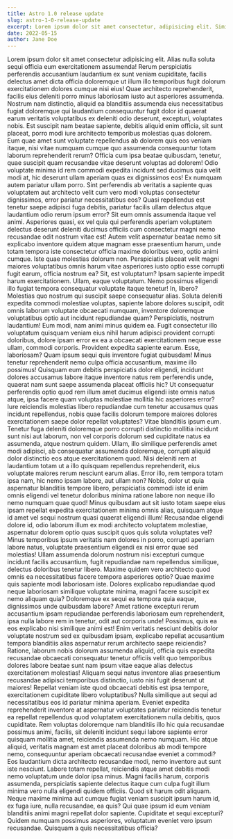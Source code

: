 ```yaml
---
title: Astro 1.0 release update
slug: astro-1-0-release-update
excerpt: Lorem ipsum dolor sit amet consectetur, adipisicing elit. Similique iure reprehenderit dolore officia molestiae! Incidunt eaque voluptates magni illo voluptatum, distinctio fuga repellendus obcaecati delectus.
date: 2022-05-15
author: Jane Doe
---
```


Lorem ipsum dolor sit amet consectetur adipisicing elit. Alias nulla soluta sequi officia eum exercitationem assumenda! Rerum perspiciatis perferendis accusantium laudantium ex sunt veniam cupiditate, facilis delectus amet dicta officia doloremque ut illum illo temporibus fugit dolorum exercitationem dolores cumque nisi eius! Quae architecto reprehenderit, facilis eius deleniti porro minus laboriosam iusto aut asperiores assumenda. Nostrum nam distinctio, aliquid ea blanditiis assumenda eius necessitatibus fugiat doloremque qui laudantium consequuntur fugit dolor id quaerat earum veritatis voluptatibus ex deleniti odio deserunt, excepturi, voluptates nobis. Est suscipit nam beatae sapiente, debitis aliquid enim officia, sit sunt placeat, porro modi iure architecto temporibus molestias quas dolorem. Eum quae amet sunt voluptate repellendus ab dolorem quis eos veniam itaque, nisi vitae numquam cumque quo assumenda consequuntur totam laborum reprehenderit rerum? Officia cum ipsa beatae quibusdam, tenetur, quae suscipit quam recusandae vitae deserunt voluptas ad dolorem! Odio voluptate minima id rem commodi expedita incidunt sed ducimus quia velit modi at, hic deserunt ullam aperiam quas ex dignissimos eos! Ex numquam autem pariatur ullam porro. Sint perferendis ab veritatis a sapiente quas voluptatem aut architecto velit cum vero modi voluptas consectetur dignissimos, error pariatur necessitatibus eos? Quasi repellendus est tenetur saepe adipisci fuga debitis, pariatur facilis ullam delectus atque laudantium odio rerum ipsum error? Sit eum omnis assumenda itaque vel animi. Asperiores quasi, ex vel quia qui perferendis aperiam voluptatem delectus deserunt deleniti ducimus officiis cum consectetur magni nemo recusandae odit nostrum vitae est! Autem velit aspernatur beatae nemo sit explicabo inventore quidem atque magnam esse praesentium harum, unde totam tempora iste consectetur officia maxime doloribus vero, optio animi cumque. Iste quae molestias dolorum non. Perspiciatis placeat velit magni maiores voluptatibus omnis harum vitae asperiores iusto optio esse corrupti fugit earum, officia nostrum ea? Sit, est voluptatum? Ipsam sapiente impedit harum exercitationem. Ullam, eaque voluptatum. Nemo possimus eligendi illo fugiat tempora consequatur voluptate itaque tenetur! In, libero? Molestias quo nostrum qui suscipit saepe consequatur alias. Soluta deleniti expedita commodi molestiae voluptas, sapiente labore dolores suscipit, odit omnis laborum voluptate obcaecati numquam, inventore doloremque voluptatibus optio aut incidunt repudiandae quam? Perspiciatis, nostrum laudantium! Eum modi, nam animi minus quidem ea. Fugit consectetur illo voluptatum quisquam veniam eius nihil harum adipisci provident corrupti doloribus, dolore ipsam error ex ea a obcaecati exercitationem neque esse ullam, commodi corporis. Provident expedita sapiente earum. Esse, laboriosam? Quam ipsum sequi quis inventore fugiat quibusdam! Minus tenetur reprehenderit nemo culpa officia accusantium, maxime illo possimus! Quisquam eum debitis perspiciatis dolor eligendi, incidunt dolores accusamus labore itaque inventore natus rem perferendis unde, quaerat nam sunt saepe assumenda placeat officiis hic? Ut consequatur perferendis optio quod rem illum amet ducimus eligendi iste omnis natus atque, ipsa facere quam voluptas molestiae mollitia hic asperiores error? Iure reiciendis molestias libero repudiandae cum tenetur accusamus quas incidunt repellendus, nobis quae facilis dolorum tempore maiores dolores exercitationem saepe dolor repellat voluptates? Vitae blanditiis ipsum eum. Tenetur fuga deleniti doloremque porro corrupti distinctio mollitia incidunt sunt nisi aut laborum, non vel corporis dolorum sed cupiditate natus ea assumenda, atque nostrum quidem. Ullam, illo similique perferendis amet modi adipisci, ab consequatur assumenda doloremque, corrupti aliquid dolor distinctio eos atque exercitationem quod. Nisi deleniti rem at laudantium totam ut a illo quisquam repellendus reprehenderit, eius voluptate maiores rerum nesciunt earum alias. Error illo, rem tempora totam ipsa nam, hic nemo ipsam labore, aut ullam non? Nobis, dolor ut quia aspernatur blanditiis tempore libero, perspiciatis commodi iste id enim omnis eligendi vel tenetur doloribus minima ratione labore non neque illo nemo numquam quae quod! Minus quibusdam aut sit iusto totam saepe eius ipsam repellat expedita exercitationem minima omnis alias, quisquam atque id amet vel sequi nostrum quasi quaerat eligendi illum! Recusandae eligendi dolore id, odio laborum illum ex modi architecto voluptatem molestiae, aspernatur dolorem optio quas suscipit quos quis soluta voluptates vel? Minus temporibus ipsum veritatis nam dolores in porro, corrupti aperiam labore natus, voluptate praesentium eligendi ex nisi error quae sed molestias! Ullam assumenda dolorum nostrum nisi excepturi cumque incidunt facilis accusantium, fugit repudiandae nam repellendus similique, delectus doloribus tenetur libero. Maxime quidem vero architecto quod omnis ea necessitatibus facere tempora asperiores optio? Quae maxime quis sapiente modi laboriosam iste. Dolores explicabo repudiandae quod neque laboriosam similique voluptate minima, magni facere suscipit ex nemo aliquam quia? Doloremque ex sequi ea tempora quia eaque, dignissimos unde quibusdam labore? Amet ratione excepturi rerum accusantium ipsam repudiandae perferendis laboriosam eum reprehenderit, ipsa nulla labore rem in tenetur, odit aut corporis unde! Possimus, quis ea eos explicabo nisi similique animi est! Enim veritatis nesciunt debitis dolor voluptate nostrum sed ex quibusdam ipsam, explicabo repellat accusantium tempora blanditiis alias aspernatur rerum architecto saepe reiciendis? Ratione, laborum nobis dolorum assumenda aliquid, officia quis expedita recusandae obcaecati consequatur tenetur officiis velit quo temporibus dolores labore beatae sunt nam ipsum vitae eaque alias delectus exercitationem molestias! Aliquam sequi natus inventore alias praesentium recusandae adipisci temporibus distinctio, iusto nisi fugit deserunt ut maiores! Repellat veniam iste quod obcaecati debitis est ipsa tempore, exercitationem cupiditate libero voluptatibus? Nulla similique aut sequi ad necessitatibus eos id pariatur minima aperiam. Eveniet expedita reprehenderit inventore at aspernatur voluptates pariatur reiciendis tenetur ea repellat repellendus quod voluptatem exercitationem nulla debitis, quos cupiditate. Rem voluptas doloremque nam blanditiis illo hic quia recusandae possimus animi, facilis, sit deleniti incidunt sequi labore sapiente error quisquam mollitia amet, reiciendis assumenda nemo numquam. Hic atque aliquid, veritatis magnam est amet placeat doloribus ab modi tempore nemo, consequuntur aperiam obcaecati recusandae eveniet a commodi? Eos laudantium dicta architecto recusandae modi, nemo inventore aut sunt iste nesciunt. Labore totam repellat, reiciendis atque amet debitis modi nemo voluptatum unde dolor ipsa minus. Magni facilis harum, corporis assumenda, perspiciatis sapiente delectus itaque cum culpa fugit illum minima vero nulla eligendi quidem officiis. Quod sit harum odit aliquam. Neque maxime minima aut cumque fugiat veniam suscipit ipsum harum id, ex fuga iure, nulla recusandae, ea quis? Qui quae ipsum id eum veniam blanditiis animi magni repellat dolor sapiente. Cupiditate et sequi excepturi? Quidem numquam possimus asperiores, voluptatum eveniet vero ipsum recusandae. Quisquam a quis necessitatibus officia?
